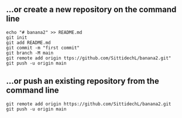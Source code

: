 ## …or create a new repository on the command line
```
echo "# banana2" >> README.md
git init
git add README.md
git commit -m "first commit"
git branch -M main
git remote add origin ttps://github.com/SittidechL/banana2.git"
git push -u origin main
```

## …or push an existing repository from the command line
```
git remote add origin https://github.com/SittidechL/banana2.git
git push -u origin main
```